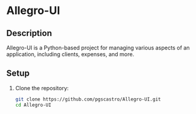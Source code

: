 # Allegro-UI

## Description
Allegro-UI is a Python-based project for managing various aspects of an application, including clients, expenses, and more.

## Setup
1. Clone the repository:
   ```bash
   git clone https://github.com/pgscastro/Allegro-UI.git
   cd Allegro-UI
